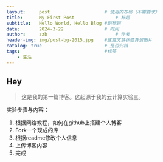 ```yaml
---
layout:     post   				    # 使用的布局（不需要改）
title:      My First Post 				# 标题 
subtitle:   Hello World, Hello Blog #副标题
date:       2024-3-22 				# 时间
author:     zzb 						# 作者
header-img: img/post-bg-2015.jpg 	#这篇文章标题背景图片
catalog: true 						# 是否归档
tags:								#标签
    - 生活
---
```


## Hey
>这是我的第一篇博客。这起源于我的云计算实验三。

实验步骤与内容：
1. 根据网络教程，如何在github上搭建个人博客
2. Fork一个现成的库
3. 根据readme修改个人信息
4. 上传博客内容
5. 完成